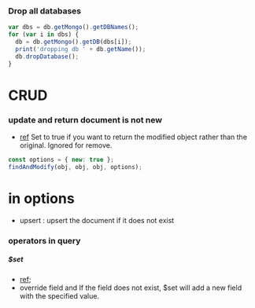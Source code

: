 ### Drop all databases

```js
var dbs = db.getMongo().getDBNames();
for (var i in dbs) {
  db = db.getMongo().getDB(dbs[i]);
  print('dropping db ' + db.getName());
  db.dropDatabase();
}
```

# CRUD

### update and return document is not new

- [ref](https://mongodb.github.io/node-mongodb-native/2.2/api/Collection.html#findAndModify)
  Set to true if you want to return the modified object rather than the original. Ignored for remove.

```js
const options = { new: true };
findAndModify(obj, obj, obj, options);
```

# in options

- upsert : upsert the document if it does not exist

### operators in query

##### $set

- [ref](https://docs.mongodb.com/manual/reference/operator/update/set/);
- override field and If the field does not exist, $set will add a new field with the specified value.
